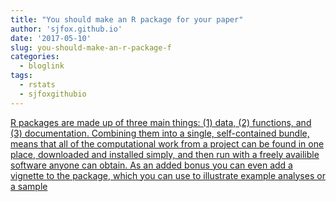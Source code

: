 ```yaml
---
title: "You should make an R package for your paper"
author: 'sjfox.github.io'
date: '2017-05-10'
slug: you-should-make-an-r-package-f
categories:
  - bloglink
tags:
  - rstats
  - sjfoxgithubio
---
```


[R packages are made up of three main things: (1) data, (2) functions, and (3) documentation. Combining them into a single, self-contained bundle, means that all of the computational work from a project can be found in one place, downloaded and installed simply, and then run with a freely availible software anyone can obtain. As an added bonus you can even add a vignette to the package, which you can use to illustrate example analyses or a sample<i class="fas fa-external-link-alt"></i>](https://sjfox.github.io/post/2017-05-04-rtzikvrisk_primer/)

